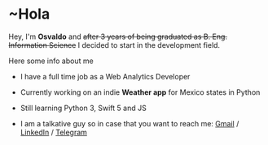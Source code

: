 # ~Hola

Hey, I'm **Osvaldo** and ~~after 3 years of being graduated as B. Eng. Information Science~~ I decided to start in the development field.

Here some info about me
<!--more-->
- I have a full time job as a Web Analytics Developer
- Currently working on an indie **Weather app** for Mexico states in Python
- Still learning Python 3, Swift 5 and JS

- I am a talkative guy so in case that you want to reach me:
	[Gmail](mailto:hi.osvaldomartinez@gmail.com?Subject=%5BGithub%5D "Gmail") / [LinkedIn](https://www.linkedin.com/in/iamosvaldomartinez "LinkedIn") / [Telegram](https://t.me/TheIvanovization "Telegram")
